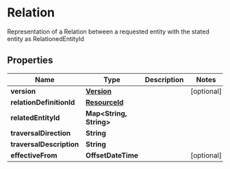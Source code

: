 

# Relation

Representation of a Relation between a requested entity with the stated entity as RelationedEntityId

## Properties

| Name | Type | Description | Notes |
|------------ | ------------- | ------------- | -------------|
|**version** | [**Version**](Version.md) |  |  [optional] |
|**relationDefinitionId** | [**ResourceId**](ResourceId.md) |  |  |
|**relatedEntityId** | **Map&lt;String, String&gt;** |  |  |
|**traversalDirection** | **String** |  |  |
|**traversalDescription** | **String** |  |  |
|**effectiveFrom** | **OffsetDateTime** |  |  [optional] |



